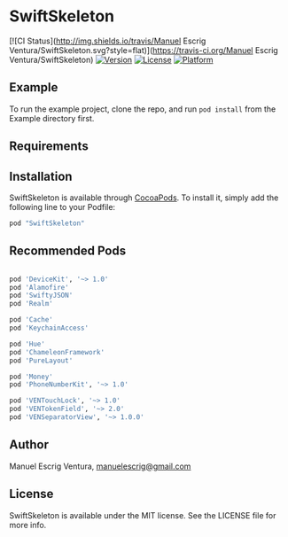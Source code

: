 # SwiftSkeleton

[![CI Status](http://img.shields.io/travis/Manuel Escrig Ventura/SwiftSkeleton.svg?style=flat)](https://travis-ci.org/Manuel Escrig Ventura/SwiftSkeleton)
[![Version](https://img.shields.io/cocoapods/v/SwiftSkeleton.svg?style=flat)](http://cocoapods.org/pods/SwiftSkeleton)
[![License](https://img.shields.io/cocoapods/l/SwiftSkeleton.svg?style=flat)](http://cocoapods.org/pods/SwiftSkeleton)
[![Platform](https://img.shields.io/cocoapods/p/SwiftSkeleton.svg?style=flat)](http://cocoapods.org/pods/SwiftSkeleton)

## Example

To run the example project, clone the repo, and run `pod install` from the Example directory first.

## Requirements

## Installation

SwiftSkeleton is available through [CocoaPods](http://cocoapods.org). To install
it, simply add the following line to your Podfile:

```ruby
pod "SwiftSkeleton"
```



## Recommended Pods

```ruby

pod 'DeviceKit', '~> 1.0'
pod 'Alamofire'
pod 'SwiftyJSON'
pod 'Realm'

pod 'Cache'
pod 'KeychainAccess'

pod 'Hue'
pod 'ChameleonFramework'
pod 'PureLayout'

pod 'Money'
pod 'PhoneNumberKit', '~> 1.0'

pod 'VENTouchLock', '~> 1.0'
pod 'VENTokenField', '~> 2.0'
pod 'VENSeparatorView', '~> 1.0.0'

```



## Author

Manuel Escrig Ventura, manuelescrig@gmail.com

## License

SwiftSkeleton is available under the MIT license. See the LICENSE file for more info.
